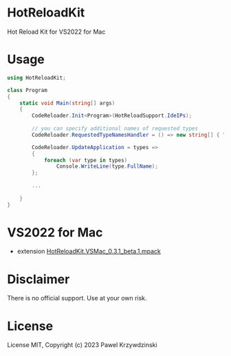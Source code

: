 # HotReloadKit

Hot Reload Kit for VS2022 for Mac

# Usage 

```cs
using HotReloadKit;

class Program
{
    static void Main(string[] args)
    {
        CodeReloader.Init<Program>(HotReloadSupport.IdeIPs);        
        
        // you can specify additional names of requested types
        CodeReloader.RequestedTypeNamesHandler = () => new string[] { "HotReloadExample.MyClass" };

        CodeReloader.UpdateApplication = types =>
        {
            foreach (var type in types) 
                Console.WriteLine(type.FullName);
        };
          
        ...
        
    }
}  
```

# VS2022 for Mac

- extension [HotReloadKit.VSMac_0.3.1_beta.1.mpack](https://github.com/idexus/HotReloadKit/releases)

# Disclaimer

There is no official support. Use at your own risk.

# License

License MIT, Copyright (c) 2023 Pawel Krzywdzinski
